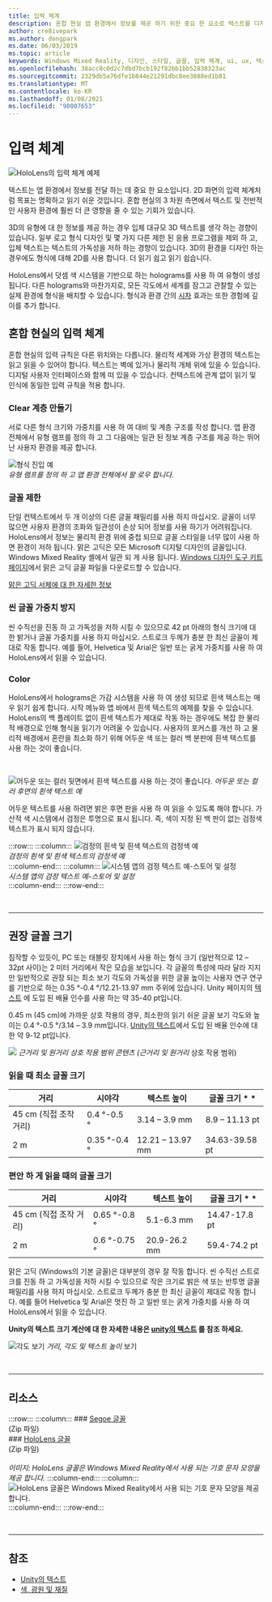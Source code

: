 ```yaml
---
title: 입력 체계
description: 혼합 현실 앱 환경에서 정보를 제공 하기 위한 중요 한 요소로 텍스트를 디자인 하 고 구현 하는 방법에 대해 알아봅니다.
author: cre8ivepark
ms.author: dongpark
ms.date: 06/03/2019
ms.topic: article
keywords: Windows Mixed Reality, 디자인, 스타일, 글꼴, 입력 체계, ui, ux, 텍스트, 혼합 현실 헤드셋, windows mixed reality 헤드셋, 가상 현실 헤드셋, HoloLens
ms.openlocfilehash: 38acc8c0d2c7dbd7bcb192f82bb1bb52838323ac
ms.sourcegitcommit: 2329db5a76dfe1b844e21291dbc8ee3888ed1b81
ms.translationtype: MT
ms.contentlocale: ko-KR
ms.lasthandoff: 01/08/2021
ms.locfileid: "98007653"
---
```

# <a name="typography"></a>입력 체계

![HoloLens의 입력 체계 예제](images/typography-cover.png)<br>


텍스트는 앱 환경에서 정보를 전달 하는 데 중요 한 요소입니다. 2D 화면의 입력 체계처럼 목표는 명확하고 읽기 쉬운 것입니다. 혼합 현실의 3 차원 측면에서 텍스트 및 전반적인 사용자 환경에 훨씬 더 큰 영향을 줄 수 있는 기회가 있습니다.

3D의 유형에 대 한 정보를 제공 하는 경우 입체 대규모 3D 텍스트를 생각 하는 경향이 있습니다. 일부 로고 형식 디자인 및 몇 가지 다른 제한 된 응용 프로그램을 제외 하 고, 입체 텍스트는 텍스트의 가독성을 저하 하는 경향이 있습니다. 3D의 환경을 디자인 하는 경우에도 형식에 대해 2D를 사용 합니다. 더 읽기 쉽고 읽기 쉽습니다.

HoloLens에서 덧셈 색 시스템을 기반으로 하는 holograms를 사용 하 여 유형이 생성 됩니다. 다른 holograms와 마찬가지로, 모든 각도에서 세계를 잠그고 관찰할 수 있는 실제 환경에 형식을 배치할 수 있습니다. 형식과 환경 간의 [시차](https://en.wikipedia.org/wiki/Parallax) 효과는 또한 경험에 깊이를 추가 합니다.

## <a name="typography-in-mixed-reality"></a>혼합 현실의 입력 체계

혼합 현실의 입력 규칙은 다른 위치와는 다릅니다. 물리적 세계와 가상 환경의 텍스트는 읽고 읽을 수 있어야 합니다. 텍스트는 벽에 있거나 물리적 개체 위에 있을 수 있습니다. 디지털 사용자 인터페이스와 함께 떠 있을 수 있습니다. 컨텍스트에 관계 없이 읽기 및 인식에 동일한 입력 규칙을 적용 합니다.

### <a name="create-clear-hierarchy"></a>Clear 계층 만들기

서로 다른 형식 크기와 가중치를 사용 하 여 대비 및 계층 구조를 작성 합니다. 앱 환경 전체에서 유형 램프를 정의 하 고 그 다음에는 일관 된 정보 계층 구조를 제공 하는 뛰어난 사용자 환경을 제공 합니다.

![형식 진입 예](images/typography-ramp-1000px.jpg)<br>
*유형 램프를 정의 하 고 앱 환경 전체에서 팔 로우 합니다.*

### <a name="limit-your-fonts"></a>글꼴 제한

단일 컨텍스트에서 두 개 이상의 다른 글꼴 패밀리를 사용 하지 마십시오. 글꼴이 너무 많으면 사용자 환경의 조화와 일관성이 손상 되어 정보를 사용 하기가 어려워집니다. HoloLens에서 정보는 물리적 환경 위에 중첩 되므로 글꼴 스타일을 너무 많이 사용 하면 환경이 저하 됩니다. 맑은 고딕은 모든 Microsoft 디지털 디자인의 글꼴입니다. Windows Mixed Reality 셸에서 일관 되 게 사용 됩니다. [Windows 디자인 도구 키트 페이지](https://docs.microsoft.com/windows/uwp/design-downloads/)에서 맑은 고딕 글꼴 파일을 다운로드할 수 있습니다.

[맑은 고딕 서체에 대 한 자세한 정보](https://docs.microsoft.com/windows/uwp/design/style/typography)

### <a name="avoid-thin-font-weights"></a>씬 글꼴 가중치 방지

씬 수직선을 진동 하 고 가독성을 저하 시킬 수 있으므로 42 pt 아래의 형식 크기에 대 한 밝거나 글꼴 가중치를 사용 하지 마십시오. 스트로크 두께가 충분 한 최신 글꼴이 제대로 작동 합니다. 예를 들어, Helvetica 및 Arial은 일반 또는 굵게 가중치를 사용 하 여 HoloLens에서 읽을 수 있습니다.

### <a name="color"></a>Color

HoloLens에서 holograms은 가감 시스템을 사용 하 여 생성 되므로 흰색 텍스트는 매우 읽기 쉽게 합니다. 시작 메뉴와 앱 바에서 흰색 텍스트의 예제를 찾을 수 있습니다. HoloLens의 백 플레이트 없이 흰색 텍스트가 제대로 작동 하는 경우에도 복잡 한 물리적 배경으로 인해 형식을 읽기가 어려울 수 있습니다. 사용자의 포커스를 개선 하 고 물리적 배경에서 혼란을 최소화 하기 위해 어두운 색 또는 컬러 백 분판에 흰색 텍스트를 사용 하는 것이 좋습니다.

<br>


![어두운 또는 컬러 뒷면에서 흰색 텍스트를 사용 하는 것이 좋습니다. ](images/typography-whiteonblack2-1000px.jpg)
 *어두운 또는 컬러 후면의 흰색 텍스트 예*
<br>

어두운 텍스트를 사용 하려면 밝은 후면 판을 사용 하 여 읽을 수 있도록 해야 합니다. 가산적 색 시스템에서 검정은 투명으로 표시 됩니다. 즉, 색이 지정 된 백 판이 없는 검정색 텍스트가 표시 되지 않습니다.

:::row:::
    :::column:::
        ![검정의 흰색 및 흰색 텍스트의 검정색 예](images/typography-whiteonblack.png)<br>
        *검정의 흰색 및 흰색 텍스트의 검정색 예*<br>
    :::column-end:::
    :::column:::
        ![시스템 앱의 검정 텍스트 예-스토어 및 설정](images/640px-typography-blackonwhite.jpg)<br>
        *시스템 앱의 검정 텍스트 예-스토어 및 설정*<br>
    :::column-end:::
:::row-end:::

<br>

---

## <a name="recommended-font-size"></a>권장 글꼴 크기

짐작할 수 있듯이, PC 또는 태블릿 장치에서 사용 하는 형식 크기 (일반적으로 12 – 32pt 사이)는 2 미터 거리에서 작은 모습을 보입니다. 각 글꼴의 특성에 따라 달라 지지만 일반적으로 권장 되는 최소 보기 각도와 가독성을 위한 글꼴 높이는 사용자 연구 연구를 기반으로 하는 0.35 °-0.4 °/12.21-13.97 mm 주위에 있습니다. Unity 페이지의 [텍스트](../develop/unity/text-in-unity.md) 에 도입 된 배율 인수를 사용 하는 약 35-40 pt입니다. 

0.45 m (45 cm)에 가까운 상호 작용의 경우, 최소한의 읽기 쉬운 글꼴 보기 각도와 높이는 0.4 °-0.5 °/3.14 – 3.9 mm입니다. [Unity의 텍스트](../develop/unity/text-in-unity.md)에서 도입 된 배율 인수에 대 한 약 9-12 pt입니다.

![](images/typography-distance-1000px.jpg)
*근거리 및 원거리 상호 작용 범위 콘텐츠 (근거리 및 원거리* 상호 작용 범위)

### <a name="the-minimum-legible-font-size"></a>읽을 때 최소 글꼴 크기

| 거리 | 시야각 | 텍스트 높이 | 글꼴 크기 * * |
|---------|---------|---------|---------|
| 45 cm (직접 조작 거리) | 0.4 °-0.5 ° | 3.14 – 3.9 mm | 8.9 – 11.13 pt |
| 2 m | 0.35 °-0.4 ° | 12.21 – 13.97 mm | 34.63-39.58 pt |

### <a name="the-comfortably-legible-font-size"></a>편안 하 게 읽을 때의 글꼴 크기

| 거리 | 시야각 | 텍스트 높이 | 글꼴 크기 * * |
|---------|---------|---------|---------|
| 45 cm (직접 조작 거리) | 0.65 °-0.8 ° | 5.1-6.3 mm | 14.47-17.8 pt |
| 2 m | 0.6 °-0.75 ° | 20.9-26.2 mm | 59.4-74.2 pt |


맑은 고딕 (Windows의 기본 글꼴)은 대부분의 경우 잘 작동 합니다. 씬 수직선 스트로크를 진동 하 고 가독성을 저하 시킬 수 있으므로 작은 크기로 밝은 색 또는 반투명 글꼴 패밀리를 사용 하지 마십시오. 스트로크 두께가 충분 한 최신 글꼴이 제대로 작동 합니다. 예를 들어 Helvetica 및 Arial은 멋진 하 고 일반 또는 굵게 가중치를 사용 하 여 HoloLens에서 읽을 수 있습니다.

**Unity의 텍스트 크기 계산에 대 한 자세한 내용은 [unity의 텍스트](../develop/unity/text-in-unity.md) 를 참조 하세요.**

![각도 보기 ](images/Text_In_Unity_ViewingAngle.jpg)
 *거리, 각도 및 텍스트 높이* 보기

<br>

---

## <a name="resources"></a>리소스

:::row:::
    :::column:::
    ### <a name="segoe-fontsbr"></a>[Segoe 글꼴](https://download.microsoft.com/download/1/B/C/1BCF071A-78EE-4968-ACBE-15461C274B61/Segoe%20fonts%20v1705.zip)<br>
    (Zip 파일)<br>
    ### <a name="hololens-fontbr"></a>[HoloLens 글꼴](https://download.microsoft.com/download/3/8/D/38D659E2-4B9C-413A-B2E7-1956181DC427/Hololens%20font.zip)<br>
    (Zip 파일)<br>
    <br>
    *이미지: HoloLens 글꼴은 Windows Mixed Reality에서 사용 되는 기호 문자 모양을 제공 합니다.*
    :::column-end:::
        :::column:::
        ![HoloLens 글꼴은 Windows Mixed Reality에서 사용 되는 기호 문자 모양을 제공 합니다.](images/hololensmdl2symbols.jpg)<br>
    :::column-end:::
:::row-end:::


<br>

---

## <a name="see-also"></a>참조

* [Unity의 텍스트](../develop/unity/text-in-unity.md)
* [색, 광원 및 재질](../color,-light-and-materials.md)
